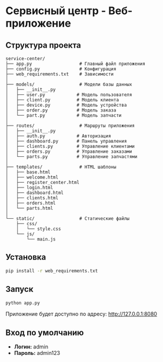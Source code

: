 # Сервисный центр - Веб-приложение

## Структура проекта

```
service-center/
├── app.py                  # Главный файл приложения
├── config.py               # Конфигурация
├── web_requirements.txt    # Зависимости
│
├── models/                 # Модели базы данных
│   ├── __init__.py
│   ├── user.py            # Модель пользователя
│   ├── client.py          # Модель клиента
│   ├── device.py          # Модель устройства
│   ├── order.py           # Модель заказа
│   └── part.py            # Модель запчасти
│
├── routes/                 # Маршруты приложения
│   ├── __init__.py
│   ├── auth.py            # Авторизация
│   ├── dashboard.py       # Панель управления
│   ├── clients.py         # Управление клиентами
│   ├── orders.py          # Управление заказами
│   └── parts.py           # Управление запчастями
│
├── templates/              # HTML шаблоны
│   ├── base.html
│   ├── welcome.html
│   ├── register_center.html
│   ├── login.html
│   ├── dashboard.html
│   ├── clients.html
│   ├── orders.html
│   └── parts.html
│
└── static/                 # Статические файлы
    ├── css/
    │   └── style.css
    └── js/
        └── main.js
```

## Установка

```bash
pip install -r web_requirements.txt
```

## Запуск

```bash
python app.py
```

Приложение будет доступно по адресу: http://127.0.0.1:8080

## Вход по умолчанию

- **Логин:** admin
- **Пароль:** admin123

